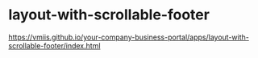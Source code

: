# layout-with-scrollable-footer

https://vmiis.github.io/your-company-business-portal/apps/layout-with-scrollable-footer/index.html
